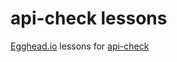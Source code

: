 # api-check lessons

[Egghead.io](https://egghead.io) lessons for [api-check](https://github.com/kentcdodds/apiCheck.js)
